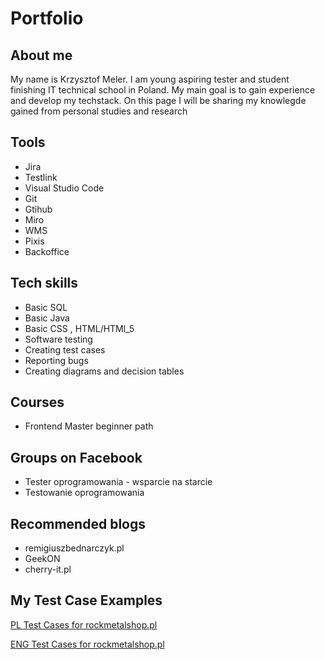 # Portfolio
 
## About me
 
My name is Krzysztof Meler. I am young aspiring tester and student finishing IT technical school in Poland. My main goal is to gain experience and develop my techstack. On this page I will be sharing my knowlegde gained from personal studies and research
 
## Tools 
 
* Jira
* Testlink
* Visual Studio Code 
* Git 
* Gtihub
* Miro  
* WMS
* Pixis
* Backoffice

##  Tech skills

* Basic SQL 
* Basic Java
* Basic CSS , HTML/HTMl_5   
* Software testing 
* Creating test cases 
* Reporting bugs
* Creating diagrams and decision tables
 
## Courses
 
* Frontend Master beginner path
 
## Groups on Facebook

* Tester oprogramowania - wsparcie na starcie
* Testowanie oprogramowania

## Recommended blogs

* remigiuszbednarczyk.pl
* GeekON
* cherry-it.pl

## My Test Case Examples

[PL Test Cases for rockmetalshop.pl](https://docs.google.com/spreadsheets/d/16Wy5cFgZu1iFpcOqpk89DwHcyQE16vPTeE8WYrivS9Y/edit#gid=0)

[ENG Test Cases for rockmetalshop.pl](https://docs.google.com/spreadsheets/d/1vYufT6wvbZPd5n4V8VjCIn0dfrEDeoPuTmiFf0pA2bM/edit#gid=0)
